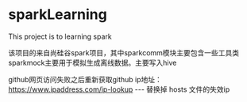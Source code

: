 # sparkLearning
This project is to learning spark

该项目的来自尚硅谷spark项目，其中sparkcomm模块主要包含一些工具类
sparkmock主要用于模拟生成离线数据。主要写入hive

github网页访问失败之后重新获取github ip地址： https://www.ipaddress.com/ip-lookup  --- 替换掉 hosts 文件的失效ip

